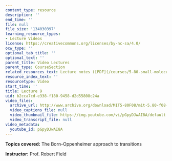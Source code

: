 ```yaml
---
content_type: resource
description: ''
end_time: ''
file: null
file_size: '134030397'
learning_resource_types:
- Lecture Videos
license: https://creativecommons.org/licenses/by-nc-sa/4.0/
ocw_type: ''
optional_tab_title: ''
optional_text: ''
parent_title: Video Lectures
parent_type: CourseSection
related_resources_text: Lecture notes ([PDF](/courses/5-80-small-molecule-spectroscopy-and-dynamics-fall-2008/resources/09_580ln_fa08))
resource_index_text: ''
resourcetype: Video
start_time: ''
title: Lecture 9
uid: b2cca7cd-e338-f180-9458-d2d55808c24a
video_files:
  archive_url: http://www.archive.org/download/MIT5-80F08/mit-5.80-f08-lec09_300k.mp4
  video_captions_file: null
  video_thumbnail_file: https://img.youtube.com/vi/pGpyDJwAI8A/default.jpg
  video_transcript_file: null
video_metadata:
  youtube_id: pGpyDJwAI8A
---
```


**Topics covered:** The Born-Oppenheimer approach to transitions

**Instructor:** Prof. Robert Field

